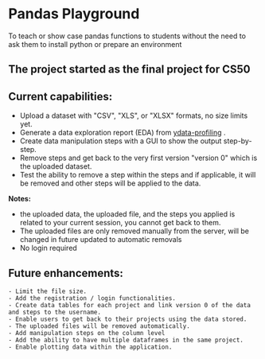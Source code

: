 # Pandas Playground
To teach or show case pandas functions to students without the need to ask them to install python or prepare an environment

## The project started as the final project for CS50

## Current capabilities:

- Upload a dataset with "CSV", "XLS", or "XLSX" formats, no size limits yet.
- Generate a data exploration report (EDA) from [ydata-profiling](https://github.com/ydataai/ydata-profiling) .
- Create data manipulation steps with a GUI to show the output step-by-step.
- Remove steps and get back to the very first version "version 0" which is the uploaded dataset.
- Test the ability to remove a step within the steps and if applicable, it will be removed and other steps will be applied to the data.

**Notes:**

* the uploaded data, the uploaded file, and the steps you applied is related to your current session, you cannot get back to them.
* The uploaded files are only removed manually from the server, will be changed in future updated to automatic removals
* No login required


## Future enhancements:

    - Limit the file size.
    - Add the registration / login functionalities.
    - Create data tables for each project and link version 0 of the data and steps to the username.
    - Enable users to get back to their projects using the data stored. 
    - The uploaded files will be removed automatically.
    - Add manipulation steps on the column level
    - Add the ability to have multiple dataframes in the same project.
    - Enable plotting data within the application.